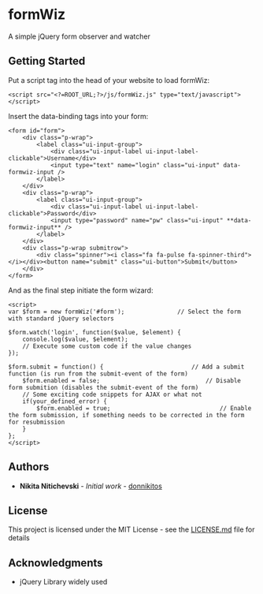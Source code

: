 # formWiz
A simple jQuery form observer and watcher

## Getting Started

Put a script tag into the head of your website to load formWiz:

	<script src="<?=ROOT_URL;?>/js/formWiz.js" type="text/javascript"></script>
	
Insert the data-binding tags into your form:

	<form id="form">
		<div class="p-wrap">
			<label class="ui-input-group">
				<div class="ui-input-label ui-input-label-clickable">Username</div>
				<input type="text" name="login" class="ui-input" data-formwiz-input />
			</label>
		</div>
		<div class="p-wrap">
			<label class="ui-input-group">
				<div class="ui-input-label ui-input-label-clickable">Password</div>
				<input type="password" name="pw" class="ui-input" **data-formwiz-input** />
			</label>
		</div>
		<div class="p-wrap submitrow">
			<div class="spinner"><i class="fa fa-pulse fa-spinner-third"></i></div><button name="submit" class="ui-button">Submit</button>
		</div>
	</form>


And as the final step initiate the form wizard:

	<script>
	var $form = new formWiz('#form');				// Select the form with standard jQuery selectors
	
	$form.watch('login', function($value, $element) {
		console.log($value, $element);
		// Execute some custom code if the value changes
	});
	
	$form.submit = function() {							// Add a submit function (is run from the submit-event of the form)
		$form.enabled = false;								// Disable form submition (disables the submit-event of the form)
		// Some exciting code snippets for AJAX or what not
		if(your_defined_error) {
			$form.enabled = true;								// Enable the form submission, if something needs to be corrected in the form for resubmission
		}
	};
	</script>


## Authors

* **Nikita Nitichevski** - *Initial work* - [donnikitos](http://donnikitos.com)

## License

This project is licensed under the MIT License - see the [LICENSE.md](LICENSE.md) file for details

## Acknowledgments

* jQuery Library widely used
